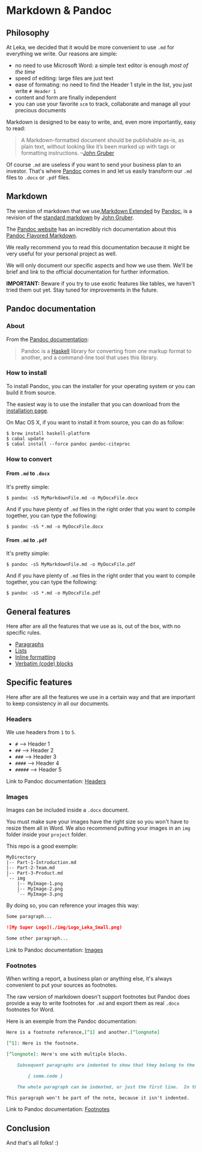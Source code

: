 # Markdown & Pandoc

## Philosophy

At Leka, we decided that it would be more convenient to use `.md` for everything we write. Our reasons are simple:

*	no need to use Microsoft Word: a simple text editor is enough *most of the time*
*	speed of editing: large files are just text
*	ease of formating: no need to find the Header 1 style in the list, you just write `# Header 1`
*	content and form are finally independent
*	you can use your favorite `scm` to track, collaborate and manage all your precious documents

Markdown is designed to be easy to write, and, even more importantly, easy to read:

> A Markdown-formatted document should be publishable as-is, as plain text, without looking like it’s been marked up with tags or formatting instructions. –[John Gruber](http://daringfireball.net/projects/markdown/syntax#philosophy)

Of course `.md` are useless if you want to send your business plan to an investor. That's where [Pandoc](http://johnmacfarlane.net/pandoc/) comes in and let us easily transform our `.md` files to `.docx` or `.pdf` files.

## Markdown

The version of markdown that we use,[Markdown Extended](http://johnmacfarlane.net/pandoc/README.html#pandocs-markdown) by [Pandoc](http://johnmacfarlane.net/pandoc/), is a revision of the [standard markdown](https://daringfireball.net/projects/markdown/syntax) by [John Gruber](https://daringfireball.net/).

The [Pandoc website](http://johnmacfarlane.net/pandoc/) has an incredibly rich documentation about this [Pandoc Flavored Markdown](http://johnmacfarlane.net/pandoc/README.html#pandocs-markdown).

We really recommend you to read this documentation because it might be very useful for your personal project as well.

We will only document our specific aspects and how we use them. We'll be brief and link to the official documentation for further information.

**IMPORTANT:** Beware if you try to use exotic features like tables, we haven't tried them out yet. Stay tuned for improvements in the future.

## Pandoc documentation

### About

From the [Pandoc documentation](https://github.com/jgm/pandoc):

> Pandoc is a [Haskell](http://www.haskell.org/haskellwiki/Haskell) library for converting from one markup format to another, and a command-line tool that uses this library.

### How to install

To install Pandoc, you can the installer for your operating system or you can build it from source.

The easiest way is to use the installer that you can download from the [installation page](http://johnmacfarlane.net/pandoc/installing.html).

On Mac OS X, if you want to install it from source, you can do as follow:

```Shell
$ brew install haskell-platform
$ cabal update
$ cabal install --force pandoc pandoc-citeproc
```

### How to convert

#### From `.md` to `.docx`

It's pretty simple:

```Shell
$ pandoc -sS MyMarkdownFile.md -o MyDocxFile.docx
```

And if you have plenty of `.md` files in the right order that you want to compile together, you can type the following:

```Shell
$ pandoc -sS *.md -o MyDocxFile.docx
```
#### From `.md` to `.pdf`

It's pretty simple:

```Shell
$ pandoc -sS MyMarkdownFile.md -o MyDocxFile.pdf
```

And if you have plenty of `.md` files in the right order that you want to compile together, you can type the following:

```Shell
$ pandoc -sS *.md -o MyDocxFile.pdf
```

## General features

Here after are all the features that we use as is, out of the box, with no specific rules.

*	[Paragraphs](http://johnmacfarlane.net/pandoc/README.html#paragraphs)
*	[Lists](http://johnmacfarlane.net/pandoc/README.html#lists)
*	[Inline formatting](http://johnmacfarlane.net/pandoc/README.html#inline-formatting)
*	[Verbatim (code) blocks](http://johnmacfarlane.net/pandoc/README.html#verbatim-code-blocks)

## Specific features

Here after are all the features we use in a certain way and that are important to keep consistency in all our documents.

### Headers

We use headers from `1` to `5`.

*	`#`			--> Header 1
*	`##`		--> Header 2
*	`###`		--> Header 3
*	`####`		--> Header 4
*	`#####`		--> Header 5

Link to Pandoc documentation: [Headers](http://johnmacfarlane.net/pandoc/README.html#headers)

### Images

Images can be included inside a `.docx` document.

You must make sure your images have the right size so you won't have to resize them all in Word. We also recommend putting your images in an `img` folder inside your `project` folder.

This repo is a good exemple:

```Shell
MyDirectory
|-- Part-1-Introduction.md
|-- Part-2-Team.md
|-- Part-3-Product.md
`-- img
    |-- MyImage-1.png
    |-- MyImage-2.png
    `-- MyImage-3.png
```

By doing so, you can reference your images this way:

```Markdown
Some paragraph...

![My Super Logo](./img/Logo_Leka_Small.png)

Some other paragraph...
```

Link to Pandoc documentation: [Images](http://johnmacfarlane.net/pandoc/README.html#images)

### Footnotes

When writing a report, a business plan or anything else, it's always convenient to put your sources as footnotes.

The raw version of markdown doesn't support footnotes but Pandoc does provide a way to write footnotes for `.md` and export them as real `.docx` footnotes for Word.

Here is an exemple from the Pandoc documentation:

```Markdown
Here is a footnote reference,[^1] and another.[^longnote]

[^1]: Here is the footnote.

[^longnote]: Here's one with multiple blocks.

	Subsequent paragraphs are indented to show that they belong to the previous footnote.

		{ some.code }

	The whole paragraph can be indented, or just the first line.  In this way, multi-paragraph footnotes work like multi-paragraph list items.

This paragraph won't be part of the note, because it isn't indented.
```

Link to Pandoc documentation: [Footnotes](http://johnmacfarlane.net/pandoc/README.html#footnotes)

## Conclusion

And that's all folks! :)

